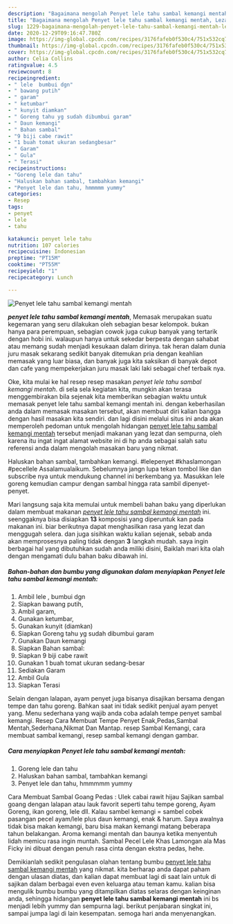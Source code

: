 ```yaml
---
description: "Bagaimana mengolah Penyet lele tahu sambal kemangi mentah, Lezat Sekali"
title: "Bagaimana mengolah Penyet lele tahu sambal kemangi mentah, Lezat Sekali"
slug: 1229-bagaimana-mengolah-penyet-lele-tahu-sambal-kemangi-mentah-lezat-sekali
date: 2020-12-29T09:16:47.780Z
image: https://img-global.cpcdn.com/recipes/3176fafeb0f530c4/751x532cq70/penyet-lele-tahu-sambal-kemangi-mentah-foto-resep-utama.jpg
thumbnail: https://img-global.cpcdn.com/recipes/3176fafeb0f530c4/751x532cq70/penyet-lele-tahu-sambal-kemangi-mentah-foto-resep-utama.jpg
cover: https://img-global.cpcdn.com/recipes/3176fafeb0f530c4/751x532cq70/penyet-lele-tahu-sambal-kemangi-mentah-foto-resep-utama.jpg
author: Celia Collins
ratingvalue: 4.5
reviewcount: 8
recipeingredient:
- " lele  bumbui dgn"
- " bawang putih"
- " garam"
- " ketumbar"
- " kunyit diamkan"
- " Goreng tahu yg sudah dibumbui garam"
- " Daun kemangi"
- " Bahan sambal"
- "9 biji cabe rawit"
- "1 buah tomat ukuran sedangbesar"
- " Garam"
- " Gula"
- " Terasi"
recipeinstructions:
- "Goreng lele dan tahu"
- "Haluskan bahan sambal, tambahkan kemangi"
- "Penyet lele dan tahu, hmmmmm yummy"
categories:
- Resep
tags:
- penyet
- lele
- tahu

katakunci: penyet lele tahu 
nutrition: 107 calories
recipecuisine: Indonesian
preptime: "PT15M"
cooktime: "PT55M"
recipeyield: "1"
recipecategory: Lunch

---
```



![Penyet lele tahu sambal kemangi mentah](https://img-global.cpcdn.com/recipes/3176fafeb0f530c4/751x532cq70/penyet-lele-tahu-sambal-kemangi-mentah-foto-resep-utama.jpg)

<b><i>penyet lele tahu sambal kemangi mentah</i></b>, Memasak merupakan suatu kegemaran yang seru dilakukan oleh sebagian besar kelompok. bukan hanya para perempuan, sebagian cowok juga cukup banyak yang tertarik dengan hobi ini. walaupun hanya untuk sekedar berpesta dengan sahabat atau memang sudah menjadi kesukaan dalam dirinya. tak heran dalam dunia juru masak sekarang sedikit banyak ditemukan pria dengan keahlian memasak yang luar biasa, dan banyak juga kita saksikan di banyak depot dan cafe yang mempekerjakan juru masak laki laki sebagai chef terbaik nya.

Oke, kita mulai ke hal resep resep masakan <i>penyet lele tahu sambal kemangi mentah</i>. di sela sela kegiatan kita, mungkin akan terasa menggembirakan bila sejenak kita memberikan sebagian waktu untuk memasak penyet lele tahu sambal kemangi mentah ini. dengan keberhasilan anda dalam memasak masakan tersebut, akan membuat diri kalian bangga dengan hasil masakan kita sendiri. dan lagi disini melalui situs ini anda akan memperoleh pedoman untuk mengolah hidangan <u>penyet lele tahu sambal kemangi mentah</u> tersebut menjadi makanan yang lezat dan sempurna, oleh karena itu ingat ingat alamat website ini di hp anda sebagai salah satu referensi anda dalam mengolah masakan baru yang nikmat.

Haluskan bahan sambal, tambahkan kemangi. #lelepenyet #khaslamongan #pecellele Assalamualaikum. Sebelumnya jangn lupa tekan tombol like dan subscribe nya untuk mendukung channel ini berkembang ya. Masukkan lele goreng kemudian campur dengan sambal hingga rata sambil dipenyet-penyet.


Mari langsung saja kita memulai untuk membeli bahan baku yang diperlukan dalam membuat makanan <u><i>penyet lele tahu sambal kemangi mentah</i></u> ini. seenggaknya bisa disiapkan <b>13</b> komposisi yang diperuntuk kan pada makanan ini. biar berikutnya dapat menghasilkan rasa yang lezat dan menggugah selera. dan juga sisihkan waktu kalian sejenak, sebab anda akan memprosesnya paling tidak dengan <b>3</b> langkah mudah. saya ingin berbagai hal yang dibutuhkan sudah anda miliki disini, Baiklah mari kita olah dengan mengamati dulu bahan baku dibawah ini.

<!--inarticleads1-->

##### Bahan-bahan dan bumbu yang digunakan dalam menyiapkan Penyet lele tahu sambal kemangi mentah:

1. Ambil  lele , bumbui dgn
1. Siapkan  bawang putih,
1. Ambil  garam,
1. Gunakan  ketumbar,
1. Gunakan  kunyit (diamkan)
1. Siapkan  Goreng tahu yg sudah dibumbui garam
1. Gunakan  Daun kemangi
1. Siapkan  Bahan sambal:
1. Siapkan 9 biji cabe rawit
1. Gunakan 1 buah tomat ukuran sedang-besar
1. Sediakan  Garam
1. Ambil  Gula
1. Siapkan  Terasi


Selain dengan lalapan, ayam penyet juga bisanya disajikan bersama dengan tempe dan tahu goreng. Bahkan saat ini tidak sedikit penjual ayam penyet yang. Menu sederhana yang wajib anda coba adalah tempe penyet sambal kemangi. Resep Cara Membuat Tempe Penyet Enak,Pedas,Sambal Mentah,Sederhana,Nikmat Dan Mantap. resep Sambal Kemangi, cara membuat sambal kemangi, resep sambal kemangi dengan gambar. 

<!--inarticleads2-->

##### Cara menyiapkan Penyet lele tahu sambal kemangi mentah:

1. Goreng lele dan tahu
1. Haluskan bahan sambal, tambahkan kemangi
1. Penyet lele dan tahu, hmmmmm yummy


Cara Membuat Sambal Goang Pedas : Ulek cabai rawit hijau Sajikan sambal goang dengan lalapan atau lauk favorit seperti tahu tempe goreng, Ayam Goreng, ikan goreng, lele dll. Kalau sambel kemangi = sambel cobek pasangan pecel ayam/lele plus daun kemangi, enak &amp; harum. Saya awalnya tidak bisa makan kemangi, baru bisa makan kemangi matang beberapa tahun belakangan. Aroma kemangi mentah dan baunya ketika menyentuh lidah memicu rasa ingin muntah. Sambal Pecel Lele Khas Lamongan ala Mas Ficky ini dibuat dengan penuh rasa cinta dengan ekstra pedas, hehe. 

Demikianlah sedikit pengulasan olahan tentang bumbu <u>penyet lele tahu sambal kemangi mentah</u> yang nikmat. kita berharap anda dapat paham dengan ulasan diatas, dan kalian dapat membuat lagi di saat lain untuk di sajikan dalam berbagai even even keluarga atau teman kamu. kalian bisa mengulik bumbu bumbu yang ditampilkan diatas selaras dengan keinginan anda, sehingga hidangan <b>penyet lele tahu sambal kemangi mentah</b> ini bs menjadi lebih yummy dan sempurna lagi. berikut penjabaran singkat ini, sampai jumpa lagi di lain kesempatan. semoga hari anda menyenangkan.
